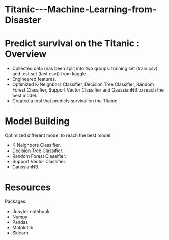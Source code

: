 # Titanic---Machine-Learning-from-Disaster

# Predict survival on the Titanic : Overview
* Collected data (has been split into two groups: training set (train.csv) and test set (test.csv)) from kaggle .
* Engineered features.
* Optimized K-Neighbors Classifier, Decision Tree Classifier, Random Forest Classifier, Support Vector Classifier and GaussianNB to reach the best model.
* Created a tool that predicts survival on the Titanic.

# Model Building
Optimized different model to reach the best model.
 * K-Neighbors Classifier. 
 * Decision Tree Classifier. 
 * Random Forest Classifier. 
 * Support Vector Classifier. 
 * GaussianNB.

# Resources
 Packages: 
 * Jupyter notebook 
 * Numpy 
 * Pandas 
 * Matplotlib
 *  Sklearn
